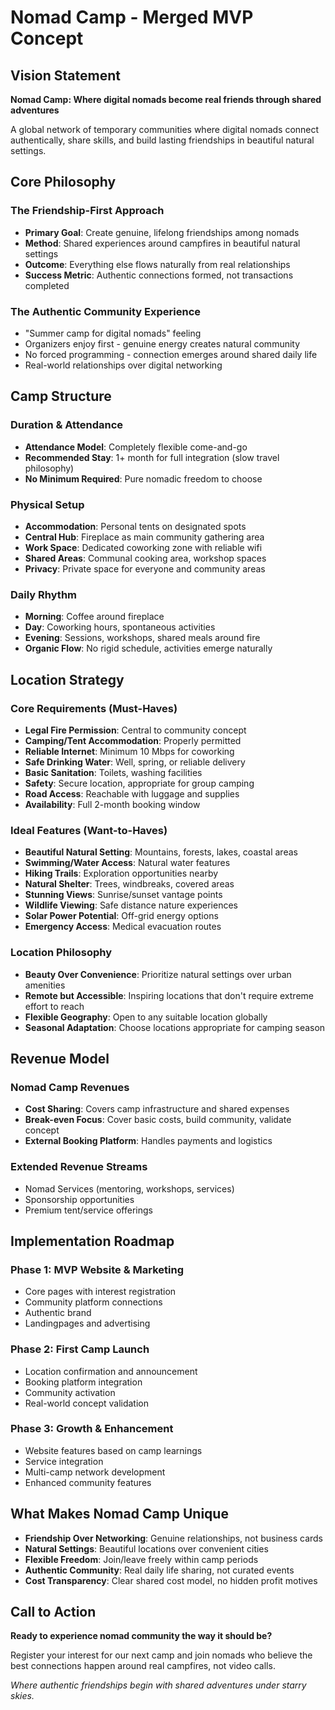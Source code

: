 # Nomad Camp - Merged MVP Concept

## Vision Statement

**Nomad Camp: Where digital nomads become real friends through shared adventures**

A global network of temporary communities where digital nomads connect authentically, share skills, and build lasting friendships in beautiful natural settings.


## Core Philosophy

### The Friendship-First Approach
- **Primary Goal**: Create genuine, lifelong friendships among nomads
- **Method**: Shared experiences around campfires in beautiful natural settings  
- **Outcome**: Everything else flows naturally from real relationships
- **Success Metric**: Authentic connections formed, not transactions completed

### The Authentic Community Experience
- "Summer camp for digital nomads" feeling
- Organizers enjoy first - genuine energy creates natural community
- No forced programming - connection emerges around shared daily life
- Real-world relationships over digital networking


## Camp Structure

### Duration & Attendance
- **Attendance Model**: Completely flexible come-and-go
- **Recommended Stay**: 1+ month for full integration (slow travel philosophy)
- **No Minimum Required**: Pure nomadic freedom to choose

### Physical Setup
- **Accommodation**: Personal tents on designated spots
- **Central Hub**: Fireplace as main community gathering area
- **Work Space**: Dedicated coworking zone with reliable wifi
- **Shared Areas**: Communal cooking area, workshop spaces
- **Privacy**: Private space for everyone and community areas

### Daily Rhythm
- **Morning**: Coffee around fireplace
- **Day**: Coworking hours, spontaneous activities
- **Evening**: Sessions, workshops, shared meals around fire
- **Organic Flow**: No rigid schedule, activities emerge naturally


## Location Strategy

### Core Requirements (Must-Haves)
- **Legal Fire Permission**: Central to community concept
- **Camping/Tent Accommodation**: Properly permitted
- **Reliable Internet**: Minimum 10 Mbps for coworking
- **Safe Drinking Water**: Well, spring, or reliable delivery
- **Basic Sanitation**: Toilets, washing facilities
- **Safety**: Secure location, appropriate for group camping
- **Road Access**: Reachable with luggage and supplies
- **Availability**: Full 2-month booking window

### Ideal Features (Want-to-Haves)
- **Beautiful Natural Setting**: Mountains, forests, lakes, coastal areas
- **Swimming/Water Access**: Natural water features
- **Hiking Trails**: Exploration opportunities nearby
- **Natural Shelter**: Trees, windbreaks, covered areas
- **Stunning Views**: Sunrise/sunset vantage points
- **Wildlife Viewing**: Safe distance nature experiences
- **Solar Power Potential**: Off-grid energy options
- **Emergency Access**: Medical evacuation routes

### Location Philosophy
- **Beauty Over Convenience**: Prioritize natural settings over urban amenities
- **Remote but Accessible**: Inspiring locations that don't require extreme effort to reach
- **Flexible Geography**: Open to any suitable location globally
- **Seasonal Adaptation**: Choose locations appropriate for camping season


## Revenue Model

### Nomad Camp Revenues
- **Cost Sharing**: Covers camp infrastructure and shared expenses
- **Break-even Focus**: Cover basic costs, build community, validate concept
- **External Booking Platform**: Handles payments and logistics

### Extended Revenue Streams
- Nomad Services (mentoring, workshops, services)
- Sponsorship opportunities
- Premium tent/service offerings


## Implementation Roadmap

### Phase 1: MVP Website & Marketing
- Core pages with interest registration
- Community platform connections
- Authentic brand
- Landingpages and advertising

### Phase 2: First Camp Launch
- Location confirmation and announcement
- Booking platform integration
- Community activation
- Real-world concept validation

### Phase 3: Growth & Enhancement
- Website features based on camp learnings
- Service integration
- Multi-camp network development
- Enhanced community features


## What Makes Nomad Camp Unique
- **Friendship Over Networking**: Genuine relationships, not business cards
- **Natural Settings**: Beautiful locations over convenient cities  
- **Flexible Freedom**: Join/leave freely within camp periods
- **Authentic Community**: Real daily life sharing, not curated events
- **Cost Transparency**: Clear shared cost model, no hidden profit motives


## Call to Action

**Ready to experience nomad community the way it should be?**

Register your interest for our next camp and join nomads who believe the best connections happen around real campfires, not video calls.

*Where authentic friendships begin with shared adventures under starry skies.*
